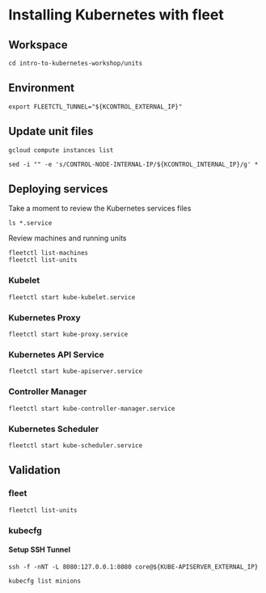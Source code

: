 # Installing Kubernetes with fleet

## Workspace

```
cd intro-to-kubernetes-workshop/units
```

## Environment

```
export FLEETCTL_TUNNEL="${KCONTROL_EXTERNAL_IP}"
```

## Update unit files

```
gcloud compute instances list
```

```
sed -i "" -e 's/CONTROL-NODE-INTERNAL-IP/${KCONTROL_INTERNAL_IP}/g' *
```

## Deploying services

Take a moment to review the Kubernetes services files

```
ls *.service
```

Review machines and running units

```
fleetctl list-machines
fleetctl list-units
```

### Kubelet

```
fleetctl start kube-kubelet.service 
```

### Kubernetes Proxy

```
fleetctl start kube-proxy.service
```

### Kubernetes API Service

```
fleetctl start kube-apiserver.service
```

### Controller Manager

```
fleetctl start kube-controller-manager.service
```

### Kubernetes Scheduler

```
fleetctl start kube-scheduler.service
```

## Validation

### fleet

```
fleetctl list-units
```

### kubecfg 

#### Setup SSH Tunnel

```
ssh -f -nNT -L 8080:127.0.0.1:8080 core@${KUBE-APISERVER_EXTERNAL_IP}
```

```
kubecfg list minions
```
